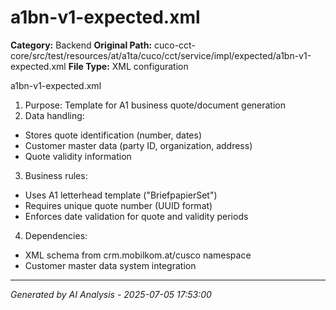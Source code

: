 # a1bn-v1-expected.xml

**Category:** Backend
**Original Path:** cuco-cct-core/src/test/resources/at/a1ta/cuco/cct/service/impl/expected/a1bn-v1-expected.xml
**File Type:** XML configuration

a1bn-v1-expected.xml
1. Purpose: Template for A1 business quote/document generation
2. Data handling:
- Stores quote identification (number, dates)
- Customer master data (party ID, organization, address)
- Quote validity information
3. Business rules:
- Uses A1 letterhead template ("BriefpapierSet")
- Requires unique quote number (UUID format)
- Enforces date validation for quote and validity periods
4. Dependencies:
- XML schema from crm.mobilkom.at/cusco namespace
- Customer master data system integration

---
*Generated by AI Analysis - 2025-07-05 17:53:00*
